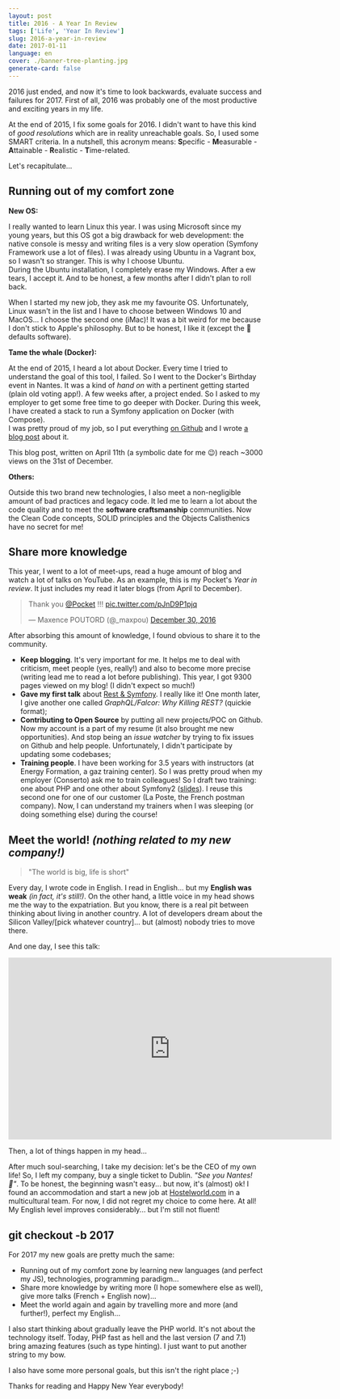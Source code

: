 ```yaml
---
layout: post
title: 2016 - A Year In Review
tags: ['Life', 'Year In Review']
slug: 2016-a-year-in-review
date: 2017-01-11
language: en
cover: ./banner-tree-planting.jpg
generate-card: false
---
```


2016 just ended, and now it's time to look backwards, evaluate success and failures for 2017. First
of all, 2016 was probably one of the most productive and exciting years in my life.

At the end of 2015, I fix some goals for 2016. I didn't want to have this kind of _good resolutions_
which are in reality unreachable goals. So, I used some SMART criteria. In a nutshell, this acronym
means: **S**pecific - **M**easurable - **A**ttainable - **R**ealistic - **T**ime-related.

Let's recapitulate...

## Running out of my comfort zone

**New OS:**

I really wanted to learn Linux this year. I was using Microsoft since my young years, but this OS
got a big drawback for web development: the native console is messy and writing files is a very slow
operation (Symfony Framework use a lot of files). I was already using Ubuntu in a Vagrant box, so I
wasn't so stranger. This is why I choose Ubuntu.  
During the Ubuntu installation, I completely erase my Windows. After a ew tears, I accept it. And to
be honest, a few months after I didn't plan to roll back.

When I started my new job, they ask me my favourite OS. Unfortunately, Linux wasn't in the list and
I have to choose between Windows 10 and MacOS... I choose the second one (iMac)! It was a bit weird
for me because I don't stick to Apple's philosophy. But to be honest, I like it (except the 💩
defaults software).

**Tame the whale (Docker):**

At the end of 2015, I heard a lot about Docker. Every time I tried to understand the goal of this
tool, I failed. So I went to the Docker's Birthday event in Nantes. It was a kind of _hand on_ with
a pertinent getting started (plain old voting app!). A few weeks after, a project ended. So I asked
to my employer to get some free time to go deeper with Docker. During this week, I have created a
stack to run a Symfony application on Docker (with Compose).  
I was pretty proud of my job, so I put everything
[on Github](https://github.com/maxpou/docker-symfony) and I wrote
[a blog post](https://www.maxpou.fr/docker-pour-symfony/) about it.

This blog post, written on April 11th (a symbolic date for me 😉) reach ~3000 views on the 31st of
December.

**Others:**

Outside this two brand new technologies, I also meet a non-negligible amount of bad practices and
legacy code. It led me to learn a lot about the code quality and to meet the **software
craftsmanship** communities. Now the Clean Code concepts, SOLID principles and the Objects
Calisthenics have no secret for me!

## Share more knowledge

This year, I went to a lot of meet-ups, read a huge amount of blog and watch a lot of talks on
YouTube. As an example, this is my Pocket's _Year in review_. It just includes my read it later
blogs (from April to December).

<blockquote class="twitter-tweet" data-lang="en"><p lang="en" dir="ltr">Thank you <a href="https://twitter.com/Pocket">@Pocket</a> !!! <a href="https://t.co/pJnD9P1pjq">pic.twitter.com/pJnD9P1pjq</a></p>&mdash; Maxence POUTORD (@_maxpou) <a href="https://twitter.com/_maxpou/status/814911707587997696">December 30, 2016</a></blockquote>
<script async src="//platform.twitter.com/widgets.js" charset="utf-8"></script>

After absorbing this amount of knowledge, I found obvious to share it to the community.

- **Keep blogging**. It's very important for me. It helps me to deal with criticism, meet people
  (yes, really!) and also to become more precise (writing lead me to read a lot before publishing).
  This year, I got 9300 pages viewed on my blog! (I didn't expect so much!)
- **Gave my first talk** about
  [Rest & Symfony](https://www.youtube.com/watch?v=F0BRnczxTWQ&feature=youtu.be&t=2220). I really
  like it! One month later, I give another one called _GraphQL/Falcor: Why Killing REST?_ (quickie
  format);
- **Contributing to Open Source** by putting all new projects/POC on Github. Now my account is a
  part of my resume (it also brought me new opportunities). And stop being an _issue watcher_ by
  trying to fix issues on Github and help people. Unfortunately, I didn't participate by updating
  some codebases;
- **Training people**. I have been working for 3.5 years with instructors (at Energy Formation, a
  gaz training center). So I was pretty proud when my employer (Conserto) ask me to train
  colleagues! So I draft two training: one about PHP and one other about Symfony2
  ([slides](https://slides.maxpou.fr)). I reuse this second one for one of our customer (La Poste,
  the French postman company). Now, I can understand my trainers when I was sleeping (or doing
  something else) during the course!

## Meet the world! _(nothing related to my new company!)_

> "The world is big, life is short"

Every day, I wrote code in English. I read in English... but my **English was weak** _(in fact, it's
still!)_. On the other hand, a little voice in my head shows me the way to the expatriation. But you
know, there is a real pit between thinking about living in another country. A lot of developers
dream about the Silicon Valley/[pick whatever country]... but (almost) nobody tries to move there.

And one day, I see this talk:

<iframe src="https://embed.ted.com/talks/larry_smith_why_you_will_fail_to_have_a_great_career" width="640" height="360" frameborder="0" scrolling="no" webkitAllowFullScreen mozallowfullscreen allowFullScreen></iframe>

Then, a lot of things happen in my head...

After much soul-searching, I take my decision: let's be the CEO of my own life! So, I left my
company, buy a single ticket to Dublin. _"See you Nantes! 🐘"_. To be honest, the beginning wasn't
easy... but now, it's (almost) ok! I found an accommodation and start a new job at
[Hostelworld.com](http://www.hostelworld.com/) in a multicultural team. For now, I did not regret my
choice to come here. At all! My English level improves considerably... but I'm still not fluent!

## git checkout -b 2017

For 2017 my new goals are pretty much the same:

- Running out of my comfort zone by learning new languages (and perfect my JS), technologies,
  programming paradigm...
- Share more knowledge by writing more (I hope somewhere else as well), give more talks (French +
  English now)...
- Meet the world again and again by travelling more and more (and further!), perfect my English...

I also start thinking about gradually leave the PHP world. It's not about the technology itself.
Today, PHP fast as hell and the last version (7 and 7.1) bring amazing features (such as type
hinting). I just want to put another string to my bow.

I also have some more personal goals, but this isn't the right place ;-)

Thanks for reading and Happy New Year everybody!
